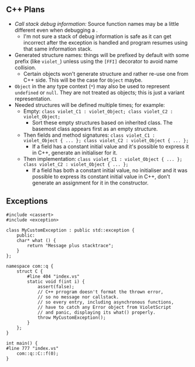 ## C++ Plans

- _Call stack debug information:_ Source function names may be a little different even when debugging a .
  - I'm not sure a stack of debug information is safe as it can get incorrect after the exception is handled and program resumes using that same information stack.
- Generated structure names: things will be prefixed by default with some prefix (like `violet_`) unless using the `[FFI]` decorator to avoid name collision.
  - Certain objects won't generate structure and rather re-use one from C++ side. This will be the case for `Object` maybe.
- `Object` in the any type context (`*`) may also be used to represent `undefined` or `null`. They are not treated as objects; this is just a variant representation.
- Needed structures will be defined multiple times; for example:
  - Empty: `class violet_C1 : violet_Object; class violet_C2 : violet_Object;`
    - Sort these empty structures based on inherited class. The basemost class appears first as an empty structure.
  - Then fields and method signatures: `class violet_C1 : violet_Object { ... }; class violet_C2 : violet_Object { ... };`
    - If a field has a constant initial value and it's possible to express it in C++, generate an initialiser for it.
  - Then implementation: `class violet_C1 : violet_Object { ... }; class violet_C2 : violet_Object { ... };`
    - If a field has both a constant initial value, no initialiser and it was possible to express its constant initial value in C++, don't generate an assignment for it in the constructor.

## Exceptions

```
#include <cassert>
#include <exception>

class MyCustomException : public std::exception {
    public:
    char* what () {
        return "Message plus stacktrace";
    }
};

namespace com::q {
    struct C {
        #line 404 "index.vs"
        static void f(int i) {
            assert(false);
            // C++ prrogram doesn't format the thrown error,
            // so no message nor callstack.
            // so every entry, including asynchronous functions,
            // have to catch any Error object from VioletScript
            // and panic, displaying its what() properly.
            throw MyCustomException();
        }
    };
}

int main() {
#line 777 "index.vs"
    com::q::C::f(0);
}
```